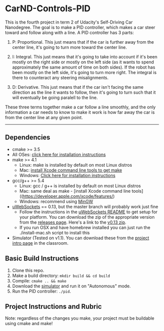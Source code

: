 # CarND-Controls-PID

This is the fourth project in term 2 of Udacity's Self-Driving Car Nanodegree. The goal is to make a PID controller, which makes a car steer toward and follow along with a line. A PID controller has 3 parts:

1. P: Proportional. This just means that if the car is further away from the center line, it's going to turn more toward the center line.

2. I: Integral. This just means that it's going to take into account if it's been mostly on the right side or mostly on the left side (as it wants to spend approximately the same amount of time on both sides). If the robot has been mostly on the left side, it's going to turn more right. The integral is there to counteract any steering misalignments.

3. D: Derivative. This just means that if the car isn't facing the same direction as the line it wants to follow, then it's going to turn such that it will eventually be going paralell to the line.

These three terms together make a car follow a line smoothly, and the only information a car needs to know to make it work is how far away the car is from the center line at any given point.

---

## Dependencies

* cmake >= 3.5
 * All OSes: [click here for installation instructions](https://cmake.org/install/)
* make >= 4.1
  * Linux: make is installed by default on most Linux distros
  * Mac: [install Xcode command line tools to get make](https://developer.apple.com/xcode/features/)
  * Windows: [Click here for installation instructions](http://gnuwin32.sourceforge.net/packages/make.htm)
* gcc/g++ >= 5.4
  * Linux: gcc / g++ is installed by default on most Linux distros
  * Mac: same deal as make - [install Xcode command line tools]((https://developer.apple.com/xcode/features/)
  * Windows: recommend using [MinGW](http://www.mingw.org/)
* [uWebSockets](https://github.com/uWebSockets/uWebSockets) == 0.13, but the master branch will probably work just fine
  * Follow the instructions in the [uWebSockets README](https://github.com/uWebSockets/uWebSockets/blob/master/README.md) to get setup for your platform. You can download the zip of the appropriate version from the [releases page](https://github.com/uWebSockets/uWebSockets/releases). Here's a link to the [v0.13 zip](https://github.com/uWebSockets/uWebSockets/archive/v0.13.0.zip).
  * If you run OSX and have homebrew installed you can just run the ./install-mac.sh script to install this
* Simulator (Tested on v1.1). You can download these from the [project intro page](https://github.com/udacity/CarND-PID-Control-Project/releases) in the classroom.

## Basic Build Instructions

1. Clone this repo.
2. Make a build directory: `mkdir build && cd build`
3. Compile: `cmake .. && make`
4. Download the [simulator](https://github.com/udacity/CarND-PID-Control-Project/releases) and run it on "Autonomous" mode.
5. Run the PID controller: `./pid`. 

## Project Instructions and Rubric

Note: regardless of the changes you make, your project must be buildable using
cmake and make!
